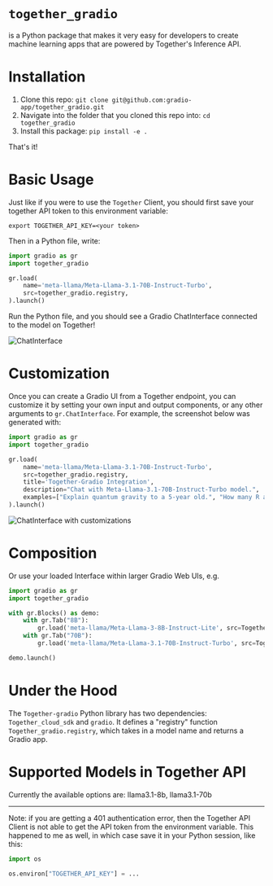 # `together_gradio`

is a Python package that makes it very easy for developers to create machine learning apps that are powered by Together's Inference API.

# Installation

1. Clone this repo: `git clone git@github.com:gradio-app/together_gradio.git`
2. Navigate into the folder that you cloned this repo into: `cd together_gradio`
3. Install this package: `pip install -e .`

<!-- ```bash
pip install Together-gradio
``` -->

That's it! 

# Basic Usage

Just like if you were to use the `Together` Client, you should first save your together API token to this environment variable:

```
export TOGETHER_API_KEY=<your token>
```

Then in a Python file, write:

```python
import gradio as gr
import together_gradio

gr.load(
    name='meta-llama/Meta-Llama-3.1-70B-Instruct-Turbo',
    src=together_gradio.registry,
).launch()
```

Run the Python file, and you should see a Gradio ChatInterface connected to the model on Together!

![ChatInterface](chatinterface.png)

# Customization 

Once you can create a Gradio UI from a Together endpoint, you can customize it by setting your own input and output components, or any other arguments to `gr.ChatInterface`. For example, the screenshot below was generated with:

```py
import gradio as gr
import together_gradio

gr.load(
    name='meta-llama/Meta-Llama-3.1-70B-Instruct-Turbo',
    src=together_gradio.registry,
    title='Together-Gradio Integration',
    description="Chat with Meta-Llama-3.1-70B-Instruct-Turbo model.",
    examples=["Explain quantum gravity to a 5-year old.", "How many R are there in the word Strawberry?"]
).launch()
```
![ChatInterface with customizations](chat_custom.png)

# Composition

Or use your loaded Interface within larger Gradio Web UIs, e.g.

```python
import gradio as gr
import together_gradio

with gr.Blocks() as demo:
    with gr.Tab("8B"):
        gr.load('meta-llama/Meta-Llama-3-8B-Instruct-Lite', src=Together_gradio.registry)
    with gr.Tab("70B"):
        gr.load('meta-llama/Meta-Llama-3.1-70B-Instruct-Turbo', src=Together_gradio.registry)

demo.launch()
```

# Under the Hood

The `Together-gradio` Python library has two dependencies: `Together_cloud_sdk` and `gradio`. It defines a "registry" function `Together_gradio.registry`, which takes in a model name and returns a Gradio app.

# Supported Models in Together API
Currently the available options are: llama3.1-8b, llama3.1-70b

-------

Note: if you are getting a 401 authentication error, then the Together API Client is not able to get the API token from the environment variable. This happened to me as well, in which case save it in your Python session, like this:

```py
import os

os.environ["TOGETHER_API_KEY"] = ...
```
